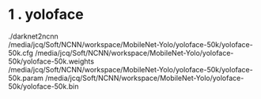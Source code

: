 

# 1 . yoloface

./darknet2ncnn \
/media/jcq/Soft/NCNN/workspace/MobileNet-Yolo/yoloface-50k/yoloface-50k.cfg /media/jcq/Soft/NCNN/workspace/MobileNet-Yolo/yoloface-50k/yoloface-50k.weights \
/media/jcq/Soft/NCNN/workspace/MobileNet-Yolo/yoloface-50k/yoloface-50k.param /media/jcq/Soft/NCNN/workspace/MobileNet-Yolo/yoloface-50k/yoloface-50k.bin

